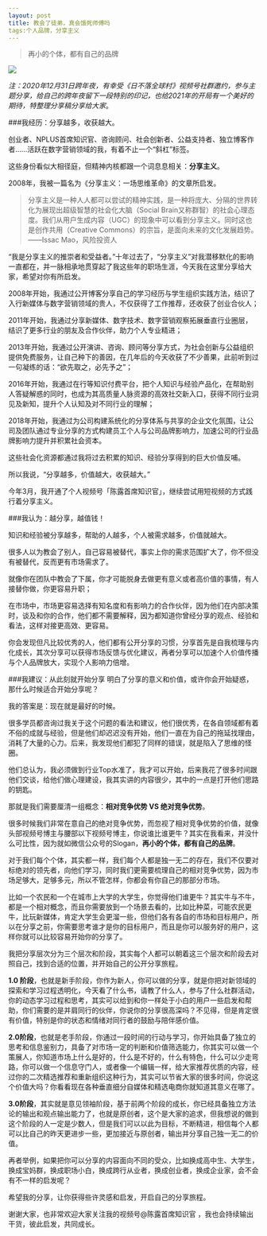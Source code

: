 ```yaml
---
layout: post
title: 教会了徒弟，真会饿死师傅吗
tags:个人品牌，分享主义
---
```


> 再小的个体，都有自己的品牌

![](https://tva1.sinaimg.cn/large/0081Kckwgy1gmdt7ugh6tj30s6129kio.jpg)

*注：2020年12月31日跨年夜，有幸受《日不落全球村》视频号社群邀约，参与主题分享，给自己的跨年夜留下一段特别的印记，也给2021年的开局有一个美好的期待，特整理分享稿分享给大家*。


###我经历：分享越多，收获越大。

创业者、NPLUS首席知识官、咨询顾问、社会创新者、公益支持者、独立博客作者……活跃在数字营销领域的我，有着不止一个“斜杠”标签。

这些身份看似大相径庭，但精神内核都跟一个词息息相关：**分享主义**。

2008年，我被一篇名为《分享主义：一场思维革命》的文章所启发。

>分享主义是一种人人都可以尝试的精神实践，是一种将庞大、分隔的世界转化为展现出超级智慧的社会化大脑（Social Brain又称群智）的社会心理态度。我们从用户生成内容（UGC）的现象中可以看到分享主义。同时这也是创作共用（Creative Commons）的宗旨，是面向未来的文化发展趋势。——Issac Mao，风险投资人

“我是分享主义的推崇者和受益者。”十年过去了，“分享主义”对我潜移默化的影响一直都在，并一脉相承地贯穿起了我这些年的职场生涯，今天我在这里分享给大家，希望对你有所启发。

2008年开始，我通过公开博客分享自己的学习经历与学生组织实践方法，结识了入行新媒体与数字营销领域的贵人，不仅获得了工作推荐，还收获了创业合伙人；

2011年开始，我通过分享新媒体、数字技术、数字营销观察拓展垂直行业圈层，结识了更多行业的朋友及合作伙伴，助力个人专业精进；

2013年开始，我通过公开演讲、咨询、顾问等分享方式，为社会创新与公益组织提供免费服务，让自己种下的善因，在几年后的今天收获了不少善果，此前听到过一句凝练的话：“欲先取之，必先予之”；

2016年开始，我通过在行等知识付费平台，把个人知识与经验产品化，在帮助别人答疑解惑的同时，也成为其高质量人脉资源的高效社交新入口，获得不同行业洞见及新知，提升个人认知及对不同行业的理解；

2018年开始，我通过为公司构建系统化的分享体系与共享的企业文化氛围，让公司及团队通过专业分享的方式构建员工个人与公司品牌影响力，加速公司的行业品牌影响力提升并积累社会资本。

这些社会化资源都通过我将过去积累的知识、经验分享得到的巨大价值反哺。

所以我说，“分享越多，价值越大，收获越大。”

今年3月，我开通了个人视频号「陈露首席知识官」，继续尝试用短视频的方式践行着分享主义。

###我认为：越分享，越值钱！

知识和经验被分享越多，帮助的人越多，个人被需求越多，价值就越大。

很多人以为教会了别人，自己容易被替代，事实上你的需求范围扩大了，你不但没有被替代，反而更有市场需求了。

就像你在团队中教会了下属，你才可能脱身去做更有意义或者高价值的事情，有人接替你做，你更容易升职；

在市场中，市场更容易选择有知名度和有影响力的合作伙伴，因为他们在内部决策时，谈及和你的合作，他们都不需要解释，因为都知道你曾经分享的观点、经验和看法，这样对接更高效、更容易。

你会发现但凡比较优秀的人，他们都有公开分享的习惯，分享首先是自我梳理与内化成长，其次分享可以获得市场反馈与优化建议，再者分享可以加速个人价值传播与个人品牌放大，实现个人影响力倍增。

###我建议：从此刻就开始分享
明白了分享的意义和价值，或许你会开始疑惑，那什么时候适合开始分享呢？

我的答案是：现在就是最好的时候。

很多学员都咨询过我关于这个问题的看法和建议，他们很优秀，在各自领域都有着不俗的成就与经验，但是他们却迟迟没有开始，他们一直在为自己的拖延找理由，消耗了大量的心力。后来，我发现他们都犯了同样的错误，就是陷入了思维的怪圈。

他们总认为，我必须做到行业Top水准了，我才可以开始，后来我花了很多时间跟他们交谈，给他们做心理建设，我其实讲的内容很少，其中的一点是打开他们思路的钥匙。

那就是我们需要厘清一组概念：**相对竞争优势 VS 绝对竞争优势**。

很多时候我们非常在意自己的绝对竞争优势，而忽视了相对竞争优势的价值，就像头部视频号博主与腰部以下视频号博主，你说谁比谁更牛？其实在我看来，并没什么可比性，因为就如微信公众号的Slogan，**再小的个体，都有自己的品牌**。

对于我们每个个体，其实都一样，我们每个人都是独一无二的存在，我们不仅要对标绝对的领先者，向他们学习，同时我们更需要梳理自己的相对竞争优势，因为市场足够大，足够多元，所以不管怎样，你都会有你自己的那部分市场。

比如一个农民和一个在城市上大学的大学生，你觉得他们谁更牛？其实牛与不牛，都是一个相对概念，而且你需要放到一个场景去看的，比如比种菜，可能农民更牛，比玩新媒体，肯定大学生会更溜一些，但他们各有各自的市场和目标用户，所以在分享之前，你需要思考谁才是你的目标用户，而且是你可以服务好的用户，这样你就可以比较容易开始你的分享了。

我把分享层次分为三个层次和阶段，其实每个人都可以朝着这三个层次和阶段去对照自己，找到合适的位置，并开始自己的公开分享旅程。

**1.0 阶段**，也就是新手阶段，你作为新人，你可以做的分享，就是你把对新领域的探索和学习过程透明化，今天看了什么书，请教了什么人，参与了什么社群活动，你的动态学习过程和思考，其实可以给到和你一样处于小白的用户一些启发和帮助，你们需要的是并肩同行的伙伴，你说你的分享很高深吗？不见得，但是肯定很有价值，特别是你的状态和情绪对同行者的鼓励与陪伴感价值。

**2.0阶段**，也就是老手阶段，你通过一段时间的行动与学习，你开始具备了独立的思考和信息鉴别力，具备了对市场一定的判断和价值筛选能力，你其实可以做一个策展人，你知道市场上什么是好的，什么是不好的，什么有特色，什么可以少走弯路，你可以做一个信息守门人，或者像一个编辑一样，给大家推荐优质的内容，经过你的二次精选推荐和重新组织这种行为，其实可以节省大家的很多时间，你说这个价值大吗？你看看现在各种垂直细分自媒体和精选电商你就知道其意义在哪了。

**3.0阶段**，其实就是意见领袖阶段，基于前两个阶段的成长，你已经具备独立方法论的输出和观点输出能力了，也就是原创者，这个是大家的追求，但我想说的做到这个阶段的人一定是少数人，但是我们可以以此为目标，不断精进，相信每个人都可以比自己的昨天更进步一些，更加接近与原创者，输出并分享自己独一无二的价值。

再者举例，如果把你可以分享的内容面向不同的受众，比如换成高中生、大学生，换成宝妈群，换成职场小白，换成跨行从业者，换成创业者，换成企业家，会不会有不一样的启发呢？

希望我的分享，让你获得些许灵感和启发，开启自己的分享旅程。

谢谢大家，也非常欢迎大家关注我的视频号@陈露首席知识官 ，我也会持续输出干货，彼此启发，共同成长。

